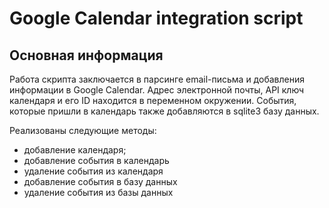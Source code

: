 # Google Calendar integration script

## Основная информация
Работа скрипта заключается в парсинге email-письма и добавления информации в Google Calendar.
Адрес электронной почты, API ключ календаря и его ID находится в переменном окружении.
События, которые пришли в календарь также добавляются в sqlite3 базу данных.

Реализованы следующие методы:
- добавление календаря;
- добавление события в календарь
- удаление события из календаря
- добавление события в базу данных
- удаление события из базы данных
